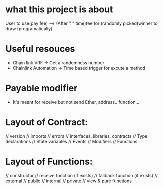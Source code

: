 # what this project is about
User to use(pay fee) --> (After " " time)fee for (randomly picked)winner to draw (programatically)
# Useful resouces
 * Chain link VRF -> Get a randomness number
 * Chainlink Automation -> Time based trigger for excute a method

 # Payable modifier
 * It's meant for receive but not send Ether, address.. function...

 # Layout of Contract:
// version
// imports
// errors
// interfaces, libraries, contracts
// Type declarations
// State variables
// Events
// Modifiers
// Functions

# Layout of Functions:
// constructor
// receive function (if exists)
// fallback function (if exists)
// external
// public
// internal
// private
// view & pure functions